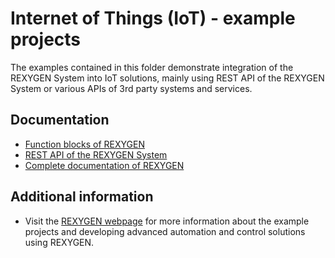 Internet of Things (IoT) - example projects
===========================================

The examples contained in this folder demonstrate integration of the REXYGEN System into IoT solutions, mainly using REST API of the REXYGEN System or various APIs of 3rd party systems and services.

## Documentation ##

- [Function blocks of REXYGEN](https://www.rexygen.com/doc/PDF/ENGLISH/BRef_ENG.pdf)
- [REST API of the REXYGEN System](https://www.rexygen.com/doc/PDF/ENGLISH/RexRestApi_ENG.pdf)
- [Complete documentation of REXYGEN](http://www.rexygen.com/documentation-and-support)

## Additional information ##

- Visit the [REXYGEN webpage](http://www.rexygen.com) 
for more information about the example projects and developing advanced 
automation and control solutions using REXYGEN.